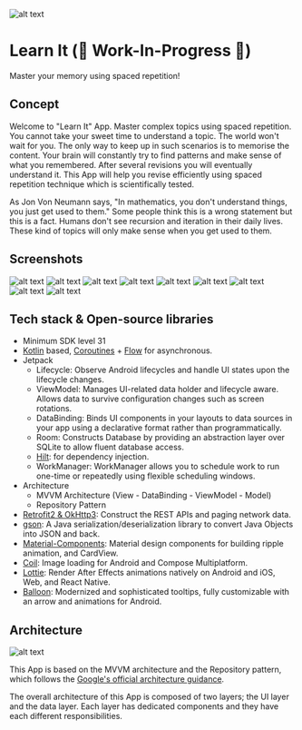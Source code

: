 ![alt text](https://github.com/Singularity-Coder/Instant-Script/blob/main/assets/logo192.png)
# Learn It (🚧 Work-In-Progress 🚧)
Master your memory using spaced repetition!

## Concept
Welcome to "Learn It" App. Master complex topics using spaced repetition. You cannot take your sweet time to understand a topic. The world won't wait for you. The only way to keep up in such scenarios is to memorise the content. Your brain will constantly try to find patterns and make sense of what you remembered. After several revisions you will eventually understand it. This App will help you revise efficiently using spaced repetition technique which is scientifically tested.

As Jon Von Neumann says, "In mathematics, you don't understand things, you just get used to them." Some people think this is a wrong statement but this is a fact. Humans don't see recursion and iteration in their daily lives. These kind of topics will only make sense when you get used to them.

## Screenshots
![alt text](https://github.com/Singularity-Coder/Instant-Script/blob/main/assets/sc1.5.png)
![alt text](https://github.com/Singularity-Coder/Instant-Script/blob/main/assets/sc2.png)
![alt text](https://github.com/Singularity-Coder/Instant-Script/blob/main/assets/sc3.png)
![alt text](https://github.com/Singularity-Coder/Instant-Script/blob/main/assets/sc4.png)
![alt text](https://github.com/Singularity-Coder/Instant-Script/blob/main/assets/sc5.png)
![alt text](https://github.com/Singularity-Coder/Instant-Script/blob/main/assets/sc6.5.png)
![alt text](https://github.com/Singularity-Coder/Instant-Script/blob/main/assets/sc7.png)
![alt text](https://github.com/Singularity-Coder/Instant-Script/blob/main/assets/sc8.5.png)
![alt text](https://github.com/Singularity-Coder/Instant-Script/blob/main/assets/sc9.5.png)

## Tech stack & Open-source libraries
- Minimum SDK level 31
-  [Kotlin](https://kotlinlang.org/) based, [Coroutines](https://github.com/Kotlin/kotlinx.coroutines) + [Flow](https://kotlin.github.io/kotlinx.coroutines/kotlinx-coroutines-core/kotlinx.coroutines.flow/) for asynchronous.
- Jetpack
  - Lifecycle: Observe Android lifecycles and handle UI states upon the lifecycle changes.
  - ViewModel: Manages UI-related data holder and lifecycle aware. Allows data to survive configuration changes such as screen rotations.
  - DataBinding: Binds UI components in your layouts to data sources in your app using a declarative format rather than programmatically.
  - Room: Constructs Database by providing an abstraction layer over SQLite to allow fluent database access.
  - [Hilt](https://dagger.dev/hilt/): for dependency injection.
  - WorkManager: WorkManager allows you to schedule work to run one-time or repeatedly using flexible scheduling windows.
- Architecture
  - MVVM Architecture (View - DataBinding - ViewModel - Model)
  - Repository Pattern
- [Retrofit2 & OkHttp3](https://github.com/square/retrofit): Construct the REST APIs and paging network data.
- [gson](https://github.com/google/gson): A Java serialization/deserialization library to convert Java Objects into JSON and back.
- [Material-Components](https://github.com/material-components/material-components-android): Material design components for building ripple animation, and CardView.
- [Coil](https://github.com/coil-kt/coil): Image loading for Android and Compose Multiplatform.
- [Lottie](https://github.com/airbnb/lottie-android): Render After Effects animations natively on Android and iOS, Web, and React Native.
- [Balloon](https://github.com/skydoves/Balloon): Modernized and sophisticated tooltips, fully customizable with an arrow and animations for Android.

## Architecture
![alt text](https://github.com/Singularity-Coder/Instant-Script/blob/main/assets/arch.png)

This App is based on the MVVM architecture and the Repository pattern, which follows the [Google's official architecture guidance](https://developer.android.com/topic/architecture).

The overall architecture of this App is composed of two layers; the UI layer and the data layer. Each layer has dedicated components and they have each different responsibilities.